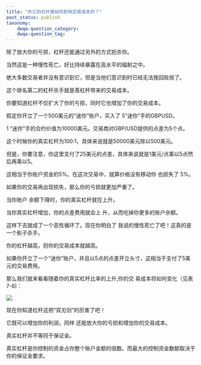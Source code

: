 ```yaml
---
title: "外汇的杠杆是如何影响交易成本的？"
post_status: publish
taxonomy:
    dwqa-question_category:
    dwqa-question_tag:
---
```


除了放大你的亏损，杠杆还能通过另外的方式扼杀你。

当然这是一种慢性死亡，好比持续暴露在高水平的辐射之中。

绝大多数交易者并没有意识到它，但是当他们意识到时已经无法挽回败局了。

这个排名第二的杠杆杀手就是髙杠杆带来的交易成本。

你要知道杠杆不仅扩大了你的亏损，同时它也增加了你的交易成本。

假定你开立了一个500美元的“迷你”账户，买入了 5“迷你”手的GBPUSD。

1 “迷你”手的合约价值为10000美元。交易商对GBP/USD提供的点差为5个点。

这个时候你的真实杠杆为100:1，具体来说就是50000美元除以500美元。

但是，你要注意，你这里支付了25美元的点差，具体来说就是1美元/点乘以5点然后再乘以5。

这相当于你账户资金的5%。在这次交易中，就算价格没有移动你 也损失了 5%。

如果你的交易再出现损失，那么你的亏损就更加严重了。

当你账户 余额下降时，你的真实杠杆就在上升。

当你真实杠杆增加，你的点差费用就会上 升，从而吃掉你更多的账户佘额。

这样下去就成了一个恶性循环了。现在你明白了 我说的慢性死亡了吧！这真的是一个影子杀手。

你的杠杆越高，则你的交易成本就越高。

如果你开立了一个“迷你”账户，并且以5点的点差开立头寸，这相当于支付了5美元的交易费用。

那么我们就来看看随着你的真实杠杆比率的上升,你的交 易成本将如何变化（见表7-6)：

![](https://we.laowei8.com/wp-content/uploads/2020/07/0f496024283c1684553d2d2f08aeba0e.png)

现在你知道杠杆这把“双刃剑”的厉害了吧！

它既可以增加你的利润，同样 还能放大你的亏损和增加你的交易成本。

真实杠杆并不等同于保证金。

真实杠杆是你控制的资金占你整个账户金额的倍数。而最大的控制资金数额取决于你的保证金要求。
